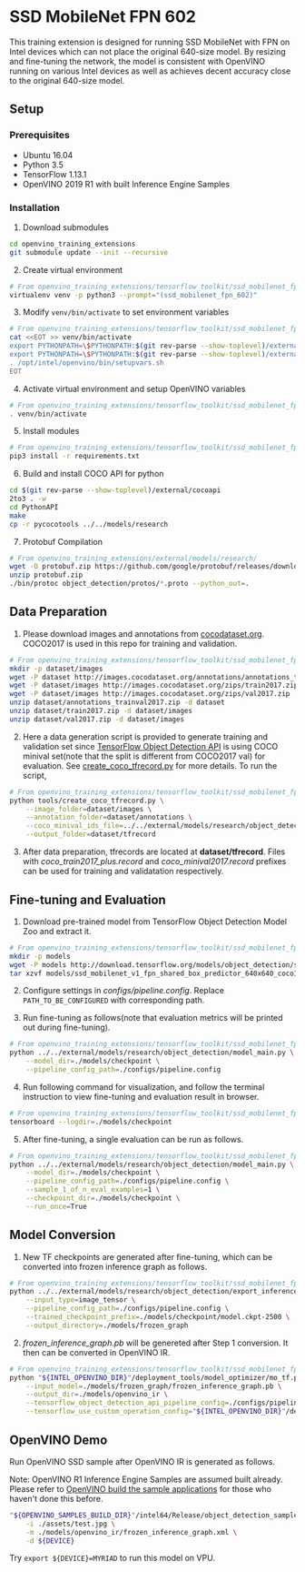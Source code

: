 # SSD MobileNet FPN 602

This training extension is designed for running SSD MobileNet with FPN on Intel devices which can not place the original 640-size model. By resizing and fine-tuning the network, the model is consistent with OpenVINO running on various Intel devices as well as achieves decent accuracy close to the original 640-size model.


## Setup

### Prerequisites

* Ubuntu 16.04
* Python 3.5
* TensorFlow 1.13.1
* OpenVINO 2019 R1 with built Inference Engine Samples

### Installation

1. Download submodules
```bash
cd openvino_training_extensions
git submodule update --init --recursive
```

2. Create virtual environment
```bash
# From openvino_training_extensions/tensorflow_toolkit/ssd_mobilenet_fpn_602/
virtualenv venv -p python3 --prompt="(ssd_mobilenet_fpn_602)"
```

3. Modify `venv/bin/activate` to set environment variables
```bash
# From openvino_training_extensions/tensorflow_toolkit/ssd_mobilenet_fpn_602/
cat <<EOT >> venv/bin/activate
export PYTHONPATH=\$PYTHONPATH:$(git rev-parse --show-toplevel)/external/models/research
export PYTHONPATH=\$PYTHONPATH:$(git rev-parse --show-toplevel)/external/models/research/slim
. /opt/intel/openvino/bin/setupvars.sh
EOT
```

4. Activate virtual environment and setup OpenVINO variables
```bash
# From openvino_training_extensions/tensorflow_toolkit/ssd_mobilenet_fpn_602/
. venv/bin/activate
```

5. Install modules
```bash
# From openvino_training_extensions/tensorflow_toolkit/ssd_mobilenet_fpn_602/
pip3 install -r requirements.txt
```

6. Build and install COCO API for python
```bash
cd $(git rev-parse --show-toplevel)/external/cocoapi
2to3 . -w
cd PythonAPI
make
cp -r pycocotools ../../models/research
```

7. Protobuf Compilation
```bash
# From openvino_training_extensions/external/models/research/
wget -O protobuf.zip https://github.com/google/protobuf/releases/download/v3.0.0/protoc-3.0.0-linux-x86_64.zip
unzip protobuf.zip
./bin/protoc object_detection/protos/*.proto --python_out=.
```

## Data Preparation
1. Please download images and annotations from [cocodataset.org](cocodataset.org/#download). COCO2017 is used in this repo for training and validation.
```bash
# From openvino_training_extensions/tensorflow_toolkit/ssd_mobilenet_fpn_602/
mkdir -p dataset/images
wget -P dataset http://images.cocodataset.org/annotations/annotations_trainval2017.zip
wget -P dataset/images http://images.cocodataset.org/zips/train2017.zip
wget -P dataset/images http://images.cocodataset.org/zips/val2017.zip
unzip dataset/annotations_trainval2017.zip -d dataset
unzip dataset/train2017.zip -d dataset/images
unzip dataset/val2017.zip -d dataset/images
```

2. Here a data generation script is provided to generate training and validation set since [TensorFlow Object Detection API](https://github.com/tensorflow/models/tree/master/research/object_detection) is using COCO minival set(note that the split is different from COCO2017 val) for evaluation. See [create_coco_tfrecord.py](tools/create_coco_tfrecord.py) for more details. To run the script,
```bash
# From openvino_training_extensions/tensorflow_toolkit/ssd_mobilenet_fpn_602/
python tools/create_coco_tfrecord.py \
    --image_folder=dataset/images \
    --annotation_folder=dataset/annotations \
    --coco_minival_ids_file=../../external/models/research/object_detection/data/mscoco_minival_ids.txt \
    --output_folder=dataset/tfrecord
```

3. After data preparation, tfrecords are located at **dataset/tfrecord**. Files with *coco_train2017_plus.record* and *coco_minival2017.record* prefixes can be used for training and validatation respectively.


## Fine-tuning and Evaluation

1. Download pre-trained model from TensorFlow Object Detection Model Zoo and extract it.
```bash
# From openvino_training_extensions/tensorflow_toolkit/ssd_mobilenet_fpn_602/
mkdir -p models
wget -P models http://download.tensorflow.org/models/object_detection/ssd_mobilenet_v1_fpn_shared_box_predictor_640x640_coco14_sync_2018_07_03.tar.gz
tar xzvf models/ssd_mobilenet_v1_fpn_shared_box_predictor_640x640_coco14_sync_2018_07_03.tar.gz -C models
```

2. Configure settings in *configs/pipeline.config*. Replace `PATH_TO_BE_CONFIGURED` with corresponding path.

3. Run fine-tuning as follows(note that evaluation metrics will be printed out during fine-tuning).
```bash
# From openvino_training_extensions/tensorflow_toolkit/ssd_mobilenet_fpn_602/
python ../../external/models/research/object_detection/model_main.py \
    --model_dir=./models/checkpoint \
    --pipeline_config_path=./configs/pipeline.config
```

4. Run following command for visualization, and follow the terminal instruction to view fine-tuning and evaluation result in browser.
```bash
# From openvino_training_extensions/tensorflow_toolkit/ssd_mobilenet_fpn_602/
tensorboard --logdir=./models/checkpoint
```

5. After fine-tuning, a single evaluation can be run as follows.
```bash
# From openvino_training_extensions/tensorflow_toolkit/ssd_mobilenet_fpn_602/
python ../../external/models/research/object_detection/model_main.py \
    --model_dir=./models/checkpoint \
    --pipeline_config_path=./configs/pipeline.config \
    --sample_1_of_n_eval_examples=1 \
    --checkpoint_dir=./models/checkpoint \
    --run_once=True
```

## Model Conversion

1. New TF checkpoints are generated after fine-tuning, which can be converted into frozen inference graph as follows.
```bash
# From openvino_training_extensions/tensorflow_toolkit/ssd_mobilenet_fpn_602/
python ../../external/models/research/object_detection/export_inference_graph.py \
    --input_type=image_tensor \
    --pipeline_config_path=./configs/pipeline.config \
    --trained_checkpoint_prefix=./models/checkpoint/model.ckpt-2500 \
    --output_directory=./models/frozen_graph
```

2. *frozen_inference_graph.pb* will be genereted after Step 1 conversion. It then can be converted in OpenVINO IR.
```bash
# From openvino_training_extensions/tensorflow_toolkit/ssd_mobilenet_fpn_602/
python "${INTEL_OPENVINO_DIR}"/deployment_tools/model_optimizer/mo_tf.py \
    --input_model=./models/frozen_graph/frozen_inference_graph.pb \
    --output_dir=./models/openvino_ir \
    --tensorflow_object_detection_api_pipeline_config=./configs/pipeline.config \
    --tensorflow_use_custom_operation_config="${INTEL_OPENVINO_DIR}"/deployment_tools/model_optimizer/extensions/front/tf/ssd_v2_support.json
```

## OpenVINO Demo

Run OpenVINO SSD sample after OpenVINO IR is generated as follows.

Note: OpenVINO R1 Inference Engine Samples are assumed built already. Please refer to [OpenVINO build the sample applications](https://docs.openvinotoolkit.org/latest/_docs_IE_DG_Samples_Overview.html#build_the_sample_applications) for those who haven't done this before.
```bash
"${OPENVINO_SAMPLES_BUILD_DIR}"/intel64/Release/object_detection_sample_ssd \
    -i ./assets/test.jpg \
    -m ./models/openvino_ir/frozen_inference_graph.xml \
    -d ${DEVICE}
```
Try `export ${DEVICE}=MYRIAD` to run this model on VPU.

